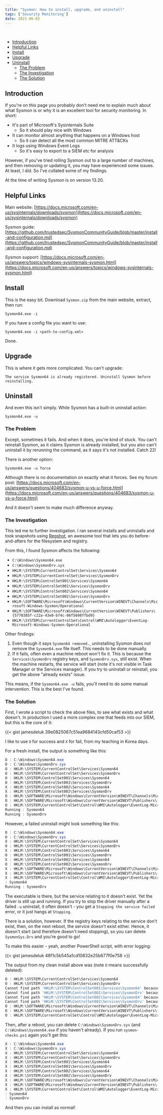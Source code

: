 ```yaml
---
title: "Sysmon: How to install, upgrade, and uninstall"
tags: ['Security Monitoring']
date: 2021-06-02
---
```


<br>

- [Introduction](#introduction)
- [Helpful Links](#helpful-links)
- [Install](#install)
- [Upgrade](#upgrade)
- [Uninstall](#uninstall)
  * [The Problem](#the-problem)
  * [The Investigation](#the-investigation)
  * [The Solution](#the-solution)

## Introduction

If you're on this page you probably don't need me to explain much about what Sysmon is or why it is an excellent tool for security monitoring. In short:

- It's part of Microsoft's Sysinternals Suite
    - So it should play nice with Windows
- It can monitor almost anything that happens on a Windows host
    - So it can detect all the most common MITRE ATT&CKs
- It logs using Windows Event Logs
    - So it's easy to export to a SIEM etc for analysis

However, if you've tried rolling Sysmon out to a large number of machines, and then removing or updating it, you may have experienced some issues. At least, I did. So I've collated some of my findings.

At the time of writing Sysmon is on version 13.20.

## Helpful Links

Main website: [https://docs.microsoft.com/en-us/sysinternals/downloads/sysmon](https://docs.microsoft.com/en-us/sysinternals/downloads/sysmon)

Sysmon guide: [https://github.com/trustedsec/SysmonCommunityGuide/blob/master/install-and-configuration.md](https://github.com/trustedsec/SysmonCommunityGuide/blob/master/install-and-configuration.md)

Sysmon support: [https://docs.microsoft.com/en-us/answers/topics/windows-sysinternals-sysmon.html](https://docs.microsoft.com/en-us/answers/topics/windows-sysinternals-sysmon.html)

## Install

This is the easy bit. Download `Sysmon.zip` from the main website, extract, then run:

`Sysmon64.exe -i`

If you have a config file you want to use:

`Sysmon64.exe -i <path-to-config.xml>`

Done.

## Upgrade

This is where it gets more complicated. You can't upgrade:

`The service Sysmon64 is already registered. Uninstall Sysmon before reinstalling.`

## Uninstall

And even this isn't simply. While Sysmon has a built-in uninstall action:

`Sysmon64.exe -u`

### The Problem

Except, sometimes it fails. And when it does, you're kind of stuck. You can't reinstall Sysmon, as it claims Sysmon is already installed, but you also can't uninstall it by rerunning the command, as it says it's not installed. Catch 22!

There is another option:

`Sysmon64.exe -u force`

Although there is no documentation on exactly what it forces. See my forum post: [https://docs.microsoft.com/en-us/answers/questions/404683/sysmon-u-vs-u-force.html](https://docs.microsoft.com/en-us/answers/questions/404683/sysmon-u-vs-u-force.html)

And it doesn't seem to make much difference anyway.

### The Investigation

This led me to further investigation. I ran several installs and uninstalls and took snapshots using [Regshot](https://sourceforge.net/projects/regshot/), an awesome tool that lets you do before-and-afters for the filesystem and registry.

From this, I found Sysmon affects the following:

- `C:\Windows\Sysmon64.exe`
- `C:\Windows\SysmonDrv.sys`
- `HKLM:\SYSTEM\CurrentControlSet\Services\Sysmon64`
- `HKLM:\SYSTEM\CurrentControlSet\Services\SysmonDrv`
- `HKLM:\SYSTEM\ControlSet001\Services\Sysmon64`
- `HKLM:\SYSTEM\ControlSet001\Services\SysmonDrv`
- `HKLM:\SYSTEM\ControlSet002\Services\Sysmon64`
- `HKLM:\SYSTEM\ControlSet002\Services\SysmonDrv`
- `HKLM:\SOFTWARE\Microsoft\Windows\CurrentVersion\WINEVT\Channels\Microsoft-Windows-Sysmon/Operational`
- `HKLM:\SOFTWARE\Microsoft\Windows\CurrentVersion\WINEVT\Publishers\{5770385f-c22a-43e0-bf4c-06f5698ffbd9}`
- `HKLM:\SYSTEM\CurrentControlSet\Control\WMI\Autologger\EventLog-Microsoft-Windows-Sysmon-Operational`

Other findings:

1. Even though it says `Sysmon64 removed.`, uninstalling Sysmon does *not* remove the `Sysmon64.exe` file itself. This needs to be done manually.
2. If it fails, often even a machine reboot won't fix it. This is because the `Services\SysmonDrv` registry keys, and `SysmonDrv.sys`, still exist. When the machine restarts, the service will start (note it's not visible in Task Manager or the Services manager). If you try to uninstall or reinstall, you get the above "already exists" issue.

This means, if the `Sysmon64.exe -u` fails, you'll need to do some manual intervention. This is the best I've found.

### The Solution

First, I wrote a script to check the above files, to see what exists and what doesn't. In production I used a more complex one that feeds into our SIEM, but this is the core of it:

{{< gist jamesdeluk 39e0825067c51ea9684143cfd50caf53 >}}

I like to use `O` for success and `X` for fail, from my teaching in Korea days.

For a fresh install, the output is something like this:

```powershell
O : C:\Windows\Sysmon64.exe
O : C:\Windows\SysmonDrv.sys
O : HKLM:\SYSTEM\CurrentControlSet\Services\Sysmon64
O : HKLM:\SYSTEM\CurrentControlSet\Services\SysmonDrv
O : HKLM:\SYSTEM\ControlSet001\Services\Sysmon64
O : HKLM:\SYSTEM\ControlSet001\Services\SysmonDrv
X : HKLM:\SYSTEM\ControlSet002\Services\Sysmon64
X : HKLM:\SYSTEM\ControlSet002\Services\SysmonDrv
O : HKLM:\SOFTWARE\Microsoft\Windows\CurrentVersion\WINEVT\Channels\Microsoft-Windows-Sysmon/Operational
O : HKLM:\SOFTWARE\Microsoft\Windows\CurrentVersion\WINEVT\Publishers\{5770385f-c22a-43e0-bf4c-06f5698ffbd9}
O : HKLM:\SYSTEM\CurrentControlSet\Control\WMI\Autologger\EventLog-Microsoft-Windows-Sysmon-Operational
Running : Sysmon64
Running : SysmonDrv
```

However, a failed uninstall might look something like this:

```powershell
O : C:\Windows\Sysmon64.exe
O : C:\Windows\SysmonDrv.sys
X : HKLM:\SYSTEM\CurrentControlSet\Services\Sysmon64
O : HKLM:\SYSTEM\CurrentControlSet\Services\SysmonDrv
X : HKLM:\SYSTEM\ControlSet001\Services\Sysmon64
O : HKLM:\SYSTEM\ControlSet001\Services\SysmonDrv
X : HKLM:\SYSTEM\ControlSet002\Services\Sysmon64
O : HKLM:\SYSTEM\ControlSet002\Services\SysmonDrv
X : HKLM:\SOFTWARE\Microsoft\Windows\CurrentVersion\WINEVT\Channels\Microsoft-Windows-Sysmon/Operational
X : HKLM:\SOFTWARE\Microsoft\Windows\CurrentVersion\WINEVT\Publishers\{5770385f-c22a-43e0-bf4c-06f5698ffbd9}
X : HKLM:\SYSTEM\CurrentControlSet\Control\WMI\Autologger\EventLog-Microsoft-Windows-Sysmon-Operational
: Sysmon64
Running : SysmonDrv
```

The executable is there, but the service relating to it doesn't exist. Yet the driver is still up and running. If you try to stop the driver manually after a failed `-u` uninstall, it often doesn't - you get a `Stopping the service failed` error, or it just hangs at `Stopping`.

There is a solution, however. If the registry keys relating to the service don't exist, then, on the next reboot, the service doesn't exist either. Hence, it doesn't start (and therefore doesn't need stopping), so you can delete `SysmonSys.Drv` and you're good to go!

To make this easier - yeah, another PowerShell script, with error logging:

{{< gist jamesdeluk 48f1c5b545a1cd10832e25b677f0e758 >}}

The output from my clean install above was (note `O` means successfully deleted):

```powershell
O : HKLM:\SYSTEM\CurrentControlSet\Services\Sysmon64
O : HKLM:\SYSTEM\CurrentControlSet\Services\SysmonDrv
Cannot find path 'HKLM:\SYSTEM\ControlSet001\Services\Sysmon64' because it does not exist.
Cannot find path 'HKLM:\SYSTEM\ControlSet001\Services\SysmonDrv' because it does not exist.
Cannot find path 'HKLM:\SYSTEM\ControlSet002\Services\Sysmon64' because it does not exist.
Cannot find path 'HKLM:\SYSTEM\ControlSet002\Services\SysmonDrv' because it does not exist.
O : HKLM:\SOFTWARE\Microsoft\Windows\CurrentVersion\WINEVT\Channels\Microsoft-Windows-Sysmon/Operational
O : HKLM:\SOFTWARE\Microsoft\Windows\CurrentVersion\WINEVT\Publishers\{5770385f-c22a-43e0-bf4c-06f5698ffbd9}
O : HKLM:\SYSTEM\CurrentControlSet\Control\WMI\Autologger\EventLog-Microsoft-Windows-Sysmon-Operational
```

Then, after a reboot, you can delete `C:\Windows\SysmonDrv.sys` (and `C:\Windows\Sysmon64.exe` if you haven't already). If you run `sysmon-checks.ps1` again you'll get this:

```powershell
X : C:\Windows\Sysmon64.exe
X : C:\Windows\SysmonDrv.sys
X : HKLM:\SYSTEM\CurrentControlSet\Services\Sysmon64
X : HKLM:\SYSTEM\CurrentControlSet\Services\SysmonDrv
X : HKLM:\SYSTEM\ControlSet001\Services\Sysmon64
X : HKLM:\SYSTEM\ControlSet001\Services\SysmonDrv
X : HKLM:\SYSTEM\ControlSet002\Services\Sysmon64
X : HKLM:\SYSTEM\ControlSet002\Services\SysmonDrv
X : HKLM:\SOFTWARE\Microsoft\Windows\CurrentVersion\WINEVT\Channels\Microsoft-Windows-Sysmon/Operational
X : HKLM:\SOFTWARE\Microsoft\Windows\CurrentVersion\WINEVT\Publishers\{5770385f-c22a-43e0-bf4c-06f5698ffbd9}
X : HKLM:\SYSTEM\CurrentControlSet\Control\WMI\Autologger\EventLog-Microsoft-Windows-Sysmon-Operational
: Sysmon64
: SysmonDrv
```

And then you can install as normal!